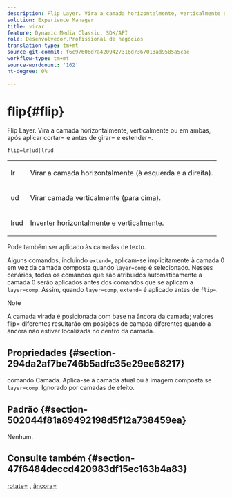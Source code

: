 ```yaml
---
description: Flip Layer. Vira a camada horizontalmente, verticalmente ou em ambas, após aplicar cortar= e antes de girar= e estender=.
solution: Experience Manager
title: virar
feature: Dynamic Media Classic, SDK/API
role: Desenvolvedor,Profissional de negócios
translation-type: tm+mt
source-git-commit: f6c97606d7a4209427316d7367013ad9585a5cae
workflow-type: tm+mt
source-wordcount: '162'
ht-degree: 0%

---
```



# flip{#flip}

Flip Layer. Vira a camada horizontalmente, verticalmente ou em ambas, após aplicar cortar= e antes de girar= e estender=.

`flip=lr|ud|lrud`

<table id="simpletable_072CA0E24B7146D48AEFD70E51E849C2"> 
 <tr class="strow"> 
  <td class="stentry"> <p> <span class="codeph"> lr  </span> </p> </td> 
  <td class="stentry"> <p>Virar a camada horizontalmente (à esquerda e à direita). </p> </td> 
 </tr> 
 <tr class="strow"> 
  <td class="stentry"> <p> <span class="codeph"> ud  </span> </p> </td> 
  <td class="stentry"> <p>Virar camada verticalmente (para cima). </p> </td> 
 </tr> 
 <tr class="strow"> 
  <td class="stentry"> <p> <span class="codeph"> lrud  </span> </p> </td> 
  <td class="stentry"> <p>Inverter horizontalmente e verticalmente. </p> </td> 
 </tr> 
</table>

Pode também ser aplicado às camadas de texto.

Alguns comandos, incluindo `extend=`, aplicam-se implicitamente à camada 0 em vez da camada composta quando `layer=comp` é selecionado. Nesses cenários, todos os comandos que são atribuídos automaticamente à camada 0 serão aplicados antes dos comandos que se aplicam a `layer=comp`. Assim, quando `layer=comp`, `extend=` é aplicado antes de `flip=`.

>[!NOTE]
>
>A camada virada é posicionada com base na âncora da camada; valores flip= diferentes resultarão em posições de camada diferentes quando a âncora não estiver localizada no centro da camada.

## Propriedades {#section-294da2af7be746b5adfc35e29ee68217}

comando Camada. Aplica-se à camada atual ou à imagem composta se `layer=comp`. Ignorado por camadas de efeito.

## Padrão {#section-502044f81a89492198d5f12a738459ea}

Nenhum.

## Consulte também {#section-47f6484deccd420983df15ec163b4a83}

[rotate=](../../../../../is-api/http-ref/image-serving-api-ref/c-http-protocol-reference/c-command-reference/r-rotate.md#reference-12abb086635546ec9ec2e1a793dc1096) ,  [âncora=](../../../../../is-api/http-ref/image-serving-api-ref/c-http-protocol-reference/c-command-reference/r-anchor.md#reference-6661e548ab284b82828d8d94c8ddeb7c)
